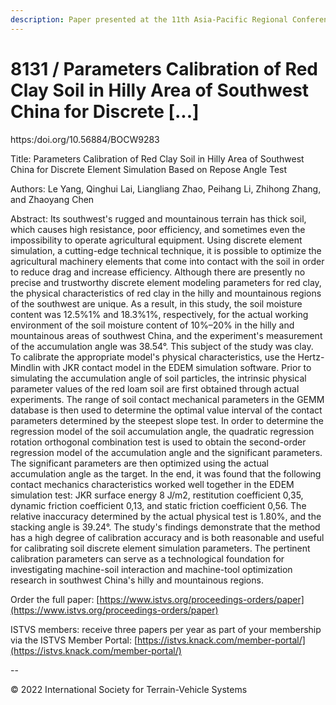 ```yaml
---
description: Paper presented at the 11th Asia-Pacific Regional Conference of the ISTVS
---
```


# 8131 / Parameters Calibration of Red Clay Soil in Hilly Area of Southwest China for Discrete \[...]

https:/doi.org/10.56884/BOCW9283

Title: Parameters Calibration of Red Clay Soil in Hilly Area of Southwest China for Discrete Element Simulation Based on Repose Angle Test

Authors: Le Yang, Qinghui Lai, Liangliang Zhao, Peihang Li, Zhihong Zhang, and Zhaoyang Chen

Abstract: Its southwest's rugged and mountainous terrain has thick soil, which causes high resistance, poor efficiency, and sometimes even the impossibility to operate agricultural equipment. Using discrete element simulation, a cutting-edge technical technique, it is possible to optimize the agricultural machinery elements that come into contact with the soil in order to reduce drag and increase efficiency. Although there are presently no precise and trustworthy discrete element modeling parameters for red clay, the physical characteristics of red clay in the hilly and mountainous regions of the southwest are unique. As a result, in this study, the soil moisture content was 12.5%1% and 18.3%1%, respectively, for the actual working environment of the soil moisture content of 10%–20% in the hilly and mountainous areas of southwest China, and the experiment's measurement of the accumulation angle was 38.54°. This subject of the study was clay. To calibrate the appropriate model's physical characteristics, use the Hertz-Mindlin with JKR contact model in the EDEM simulation software. Prior to simulating the accumulation angle of soil particles, the intrinsic physical parameter values of the red loam soil are first obtained through actual experiments. The range of soil contact mechanical parameters in the GEMM database is then used to determine the optimal value interval of the contact parameters determined by the steepest slope test. In order to determine the regression model of the soil accumulation angle, the quadratic regression rotation orthogonal combination test is used to obtain the second-order regression model of the accumulation angle and the significant parameters. The significant parameters are then optimized using the actual accumulation angle as the target. In the end, it was found that the following contact mechanics characteristics worked well together in the EDEM simulation test: JKR surface energy 8 J/m2, restitution coefficient 0,35, dynamic friction coefficient 0,13, and static friction coefficient 0,56. The relative inaccuracy determined by the actual physical test is 1.80%, and the stacking angle is 39.24°. The study's findings demonstrate that the method has a high degree of calibration accuracy and is both reasonable and useful for calibrating soil discrete element simulation parameters. The pertinent calibration parameters can serve as a technological foundation for investigating machine-soil interaction and machine-tool optimization research in southwest China's hilly and mountainous regions.

Order the full paper: [https://www.istvs.org/proceedings-orders/paper](https://www.istvs.org/proceedings-orders/paper)

ISTVS members: receive three papers per year as part of your membership via the ISTVS Member Portal: [https://istvs.knack.com/member-portal/](https://istvs.knack.com/member-portal/)

\--

© 2022 International Society for Terrain-Vehicle Systems
